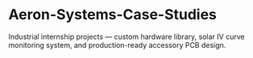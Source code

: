 # Aeron-Systems-Case-Studies
Industrial internship projects — custom hardware library, solar IV curve monitoring system, and production-ready accessory PCB design.

